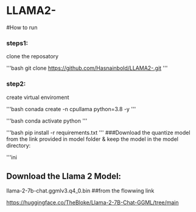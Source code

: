 # LLAMA2-
#How to run

### steps1:

clone the reposatory 

'''bash
git clone https://github.com/Hasnainbold/LLAMA2-.git
'''

### step2:

create virtual enviroment 

'''bash
conada create -n cpullama python=3.8 -y
'''

'''bash 
conda activate python
'''

'''bash
pip install -r requirements.txt
'''
###Download the quantize model from the link provided in model folder & keep the model in the model directory:

'''ini
## Download the Llama 2 Model:
llama-2-7b-chat.ggmlv3.q4_0.bin
##from the flowwing link

https://huggingface.co/TheBloke/Llama-2-7B-Chat-GGML/tree/main